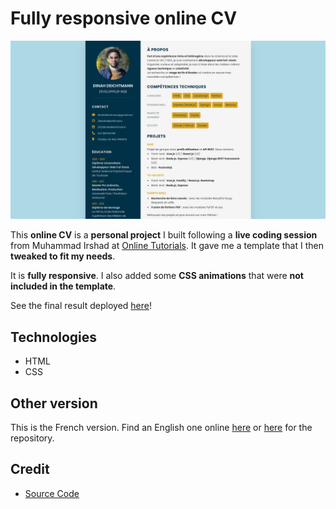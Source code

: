 # Fully responsive online CV

![Home Screen](./assets/cover.png)

This **online CV** is a **personal project** I built following a **live coding session** from Muhammad Irshad at [Online Tutorials](www.onlinetutorialsweb.com). It gave me a template that I then **tweaked to fit my needs**.

It is **fully responsive**. I also added some **CSS animations** that were **not included in the template**.

See the final result deployed [here](https://dinahdeichtmann.github.io/cv-fr/)!

## Technologies

- HTML
- CSS

## Other version

This is the French version. Find an English one online [here](https://dinahdeichtmann.github.io/cv-en/) or [here](https://github.com/dinahdeichtmann/cv-en) for the repository.

## Credit

- [Source Code](https://www.patreon.com/onlinetutorials)
